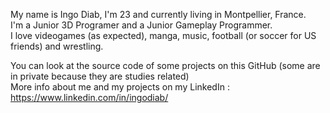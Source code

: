 My name is Ingo Diab, I'm 23 and currently living in Montpellier, France.  <br />
I'm a Junior 3D Programer and a Junior Gameplay Programmer. <br />
I love videogames (as expected), manga, music, football (or soccer for US friends) and wrestling. <br />

You can look at the source code of some projects on this GitHub (some are in private because they are studies related) <br />
More info about me and my projects on my LinkedIn : https://www.linkedin.com/in/ingodiab/
<!---
IngoDiab/IngoDiab is a ✨ special ✨ repository because its `README.md` (this file) appears on your GitHub profile.
You can click the Preview link to take a look at your changes.
--->
